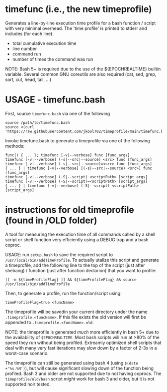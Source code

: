 # timefunc (i.e., the new timeprofile)

Generates a line-by-line execution time profile for a bash function / script with very minimal overhead. The 'time profile' is printed to stderr and includes (for each line): 

* total cumulative execution time
* line number
* command run
* number of times the command was run

NOTE: Bash 5+ is required due to the use of the ${EPOCHREALTIME} builtin variable.
      Several common GNU coreutils are also required (cat, sed, grep, sort, cut, head, tail, ...)

# USAGE - timefunc.bash

First, source `timefunc.bash` via one of the following

    source /path/to/timefunc.bash
    source <(curl 'https://raw.githubusercontent.com/jkool702/timeprofile/main/timefunc.bash')

Invoke timefunc.bash to generate a timeprofile via one of the following methods:

    func() { ... }; timefunc [-v|--verbose] func [func_args]
    timefunc [-v|--verbose] (-s|--src|--source) <src> func [func_args]
    timefunc [-v|--verbose] (-s|--src|--source)=<src> func [func_args]
    { ... } | timefunc [-v|--verbose] [(-s|--src|--source) <src>] func [func_args]
    timefunc [-v|--verbose] (-S|--script) <scriptPath> [script_args]
    timefunc [-v|--verbose] (-S|--script)=<scriptPath> [script_args]
    { ... } | timefunc [-v|--verbose] (-S|--script) <scriptPath> [script_args]


# instructions for old timeprofile (found in /OLD folder)
A tool for measuring the execution time of all commands called by a shell script or shell function very efficiently using a DEBUG trap and a bash coproc.

USAGE: run `setup.bash` to save the required script to `/usr/local/bin/addTimeProfile`. To actually utalize this script and generate a timeprofile, add the following line to the top of the script (just after shebang) / function (just after function declarion) that you want to profile:

    [[ -n ${timeProfileFlag} ]] && ${timeProfileFlag} && source /usr/local/bin/addTimeProfile

Then, to generate a profile, run the function/script using:

    timeProfileFlag=true <funcName>

The timeprofile will be savedin your current directory under the name `.timeprofile.<funcName>`. If this file exists the old version will first be appended to `.timeprofile.<funcName>.old`.

NOTE: the timeprofile is generated *much* more efficiently in bash 5+ due to the availability of `$EPOCHREALTIME`. Most bash scripts will run at >80\% of the speed they run without being profiled. Extreamly optimized shell scripts that deal with many very fast iterations may slow down by a factor of 2-3x in a worst-case scenario. 

The timeprofile can still be generated using bash 4 (using `$(date +'%s.%N')`), but will cause significant slowing down of the function being profiled. Bash 3 and older are not supported due to not having coprocs. The `timeprofile/old/bash` script *might* work for bash 3 and older, but it is not supported noir tested.
